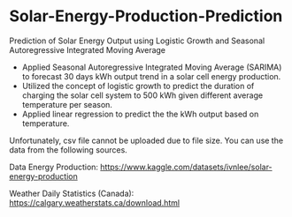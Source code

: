 # Solar-Energy-Production-Prediction
Prediction of Solar Energy Output using Logistic Growth and Seasonal Autoregressive Integrated Moving Average
- Applied Seasonal Autoregressive Integrated Moving Average (SARIMA) to forecast 30 days kWh output trend in a solar cell energy production.
- Utilized the concept of logistic growth to predict the duration of charging the solar cell system to 500 kWh given different average temperature per season.
- Applied linear regression to predict the the kWh output based on temperature.

Unfortunately, csv file cannot be uploaded due to file size. You can use the data from the following sources.

Data Energy Production: https://www.kaggle.com/datasets/ivnlee/solar-energy-production

Weather Daily Statistics (Canada): https://calgary.weatherstats.ca/download.html
